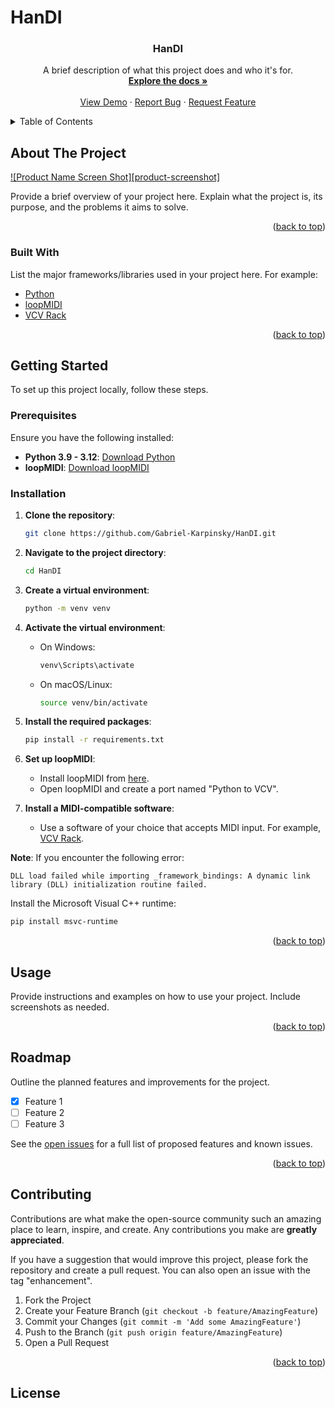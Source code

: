 # HanDI
<!--
[![Contributors][contributors-shield]][contributors-url]
[![Forks][forks-shield]][forks-url]
[![Stargazers][stars-shield]][stars-url]
[![Issues][issues-shield]][issues-url]
[![MIT License][license-shield]][license-url]
[![LinkedIn][linkedin-shield]][linkedin-url]
-->
<!-- PROJECT LOGO 
<br />
<div align="center">
  <a href="https://github.com/Gabriel-Karpinsky/Handi">
    <img src="images/logo.png" alt="Logo" width="80" height="80">
  </a>
-->
<h3 align="center">HanDI</h3>

  <p align="center">
    A brief description of what this project does and who it's for.
    <br />
    <a href="https://github.com/Gabriel-Karpinsky/HanDI"><strong>Explore the docs »</strong></a>
    <br />
    <br />
    <a href="https://github.com/Gabriel-Karpinsky/HanDI">View Demo</a>
    ·
    <a href="https://github.com/Gabriel-Karpinsky/HanDI/issues">Report Bug</a>
    ·
    <a href="https://github.com/Gabriel-Karpinsky/HanDI/issues">Request Feature</a>
  </p>
</div>

<!-- TABLE OF CONTENTS -->
<details>
  <summary>Table of Contents</summary>
  <ol>
    <li>
      <a href="#about-the-project">About The Project</a>
      <ul>
        <li><a href="#built-with">Built With</a></li>
      </ul>
    </li>
    <li>
      <a href="#getting-started">Getting Started</a>
      <ul>
        <li><a href="#prerequisites">Prerequisites</a></li>
        <li><a href="#installation">Installation</a></li>
      </ul>
    </li>
    <li><a href="#usage">Usage</a></li>
    <li><a href="#roadmap">Roadmap</a></li>
    <li><a href="#contributing">Contributing</a></li>
    <li><a href="#license">License</a></li>
    <li><a href="#contact">Contact</a></li>
    <li><a href="#acknowledgments">Acknowledgments</a></li>
  </ol>
</details>

<!-- ABOUT THE PROJECT -->
## About The Project

[![Product Name Screen Shot][product-screenshot]](https://example.com)

Provide a brief overview of your project here. Explain what the project is, its purpose, and the problems it aims to solve.

<p align="right">(<a href="#top">back to top</a>)</p>

### Built With

List the major frameworks/libraries used in your project here. For example:

* [Python](https://www.python.org/)
* [loopMIDI](https://www.tobias-erichsen.de/software/loopmidi.html)
* [VCV Rack](https://vcvrack.com/)

<p align="right">(<a href="#top">back to top</a>)</p>

<!-- GETTING STARTED -->
## Getting Started

To set up this project locally, follow these steps.

### Prerequisites

Ensure you have the following installed:

* **Python 3.9 - 3.12**: [Download Python](https://www.python.org/downloads/)
* **loopMIDI**: [Download loopMIDI](https://www.tobias-erichsen.de/software/loopmidi.html)

### Installation

1. **Clone the repository**:
   ```sh
   git clone https://github.com/Gabriel-Karpinsky/HanDI.git
   ```
2. **Navigate to the project directory**:
   ```sh
   cd HanDI
   ```
3. **Create a virtual environment**:
   ```sh
   python -m venv venv
   ```
4. **Activate the virtual environment**:
   - On Windows:
     ```sh
     venv\Scripts\activate
     ```
   - On macOS/Linux:
     ```sh
     source venv/bin/activate
     ```
5. **Install the required packages**:
   ```sh
   pip install -r requirements.txt
   ```
6. **Set up loopMIDI**:
   - Install loopMIDI from [here](https://www.tobias-erichsen.de/software/loopmidi.html).
   - Open loopMIDI and create a port named "Python to VCV".

7. **Install a MIDI-compatible software**:
   - Use a software of your choice that accepts MIDI input. For example, [VCV Rack](https://vcvrack.com/).

**Note**: If you encounter the following error:

```
DLL load failed while importing _framework_bindings: A dynamic link library (DLL) initialization routine failed.
```

Install the Microsoft Visual C++ runtime:

```sh
pip install msvc-runtime
```

<p align="right">(<a href="#top">back to top</a>)</p>

<!-- USAGE EXAMPLES -->
## Usage

Provide instructions and examples on how to use your project. Include screenshots as needed.

<p align="right">(<a href="#top">back to top</a>)</p>

<!-- ROADMAP -->
## Roadmap

Outline the planned features and improvements for the project.

- [x] Feature 1
- [ ] Feature 2
- [ ] Feature 3

See the [open issues](https://github.com/Gabriel-Karpinsky/HanDI/issues) for a full list of proposed features and known issues.

<p align="right">(<a href="#top">back to top</a>)</p>

<!-- CONTRIBUTING -->
## Contributing

Contributions are what make the open-source community such an amazing place to learn, inspire, and create. Any contributions you make are **greatly appreciated**.

If you have a suggestion that would improve this project, please fork the repository and create a pull request. You can also open an issue with the tag "enhancement".

1. Fork the Project
2. Create your Feature Branch (`git checkout -b feature/AmazingFeature`)
3. Commit your Changes (`git commit -m 'Add some AmazingFeature'`)
4. Push to the Branch (`git push origin feature/AmazingFeature`)
5. Open a Pull Request

<p align="right">(<a href="#top">back to top</a>)</p>

<!-- LICENSE -->
## License
